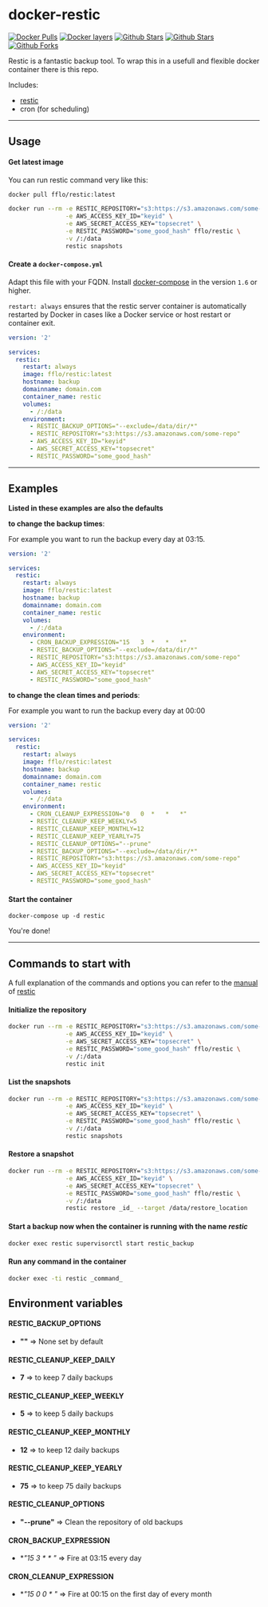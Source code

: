 # docker-restic

[![Docker Pulls](https://img.shields.io/docker/pulls/fflo/docker-restic.svg)](https://hub.docker.com/r/fflo/restic/) [![Docker layers](https://images.microbadger.com/badges/image/fflo/docker-restic.svg)](https://microbadger.com/images/fflo/restic) [![Github Stars](https://img.shields.io/github/stars/fflo/docker-restic.svg?label=github%20%E2%98%85)](https://github.com/fflo/docker-restic/) [![Github Stars](https://img.shields.io/github/contributors/fflo/docker-restic.svg)](https://github.com/fflo/docker-restic/) [![Github Forks](https://img.shields.io/github/forks/fflo/docker-restic.svg?label=github%20forks)](https://github.com/fflo/docker-restic/)

Restic is a fantastic backup tool. To wrap this in a usefull and flexible docker container there is this repo.

Includes:

* [restic](https://github.com/restic/restic)
* cron (for scheduling)

----

## Usage

#### Get latest image
You can run restic command very like this:

```bash
docker pull fflo/restic:latest
```

```bash
docker run --rm -e RESTIC_REPOSITORY="s3:https://s3.amazonaws.com/some-repo" \
                -e AWS_ACCESS_KEY_ID="keyid" \
                -e AWS_SECRET_ACCESS_KEY="topsecret" \
                -e RESTIC_PASSWORD="some_good_hash" fflo/restic \
                -v /:/data
                restic snapshots
```


#### Create a `docker-compose.yml`

Adapt this file with your FQDN. Install [docker-compose](https://docs.docker.com/compose/) in the version `1.6` or higher.

`restart: always` ensures that the restic server container is automatically restarted by Docker in cases like a Docker service or host restart or container exit.

```yaml
version: '2'

services:
  restic:
    restart: always
    image: fflo/restic:latest
    hostname: backup
    domainname: domain.com
    container_name: restic
    volumes:
      - /:/data
    environment:
      - RESTIC_BACKUP_OPTIONS="--exclude=/data/dir/*"
      - RESTIC_REPOSITORY="s3:https://s3.amazonaws.com/some-repo"
      - AWS_ACCESS_KEY_ID="keyid"
      - AWS_SECRET_ACCESS_KEY="topsecret"
      - RESTIC_PASSWORD="some_good_hash"
```

----

## Examples

__Listed in these examples are also the defaults__

__to change the backup times__:

For example you want to run the backup every day at 03:15.

```yaml
version: '2'

services:
  restic:
    restart: always
    image: fflo/restic:latest
    hostname: backup
    domainname: domain.com
    container_name: restic
    volumes:
      - /:/data
    environment:
      - CRON_BACKUP_EXPRESSION="15   3  *   *   *"
      - RESTIC_BACKUP_OPTIONS="--exclude=/data/dir/*"
      - RESTIC_REPOSITORY="s3:https://s3.amazonaws.com/some-repo"
      - AWS_ACCESS_KEY_ID="keyid"
      - AWS_SECRET_ACCESS_KEY="topsecret"
      - RESTIC_PASSWORD="some_good_hash"
```


__to change the clean times and periods__:

For example you want to run the backup every day at 00:00

```yaml
version: '2'

services:
  restic:
    restart: always
    image: fflo/restic:latest
    hostname: backup
    domainname: domain.com
    container_name: restic
    volumes:
      - /:/data
    environment:
      - CRON_CLEANUP_EXPRESSION="0   0  *   *   *"
      - RESTIC_CLEANUP_KEEP_WEEKLY=5
      - RESTIC_CLEANUP_KEEP_MONTHLY=12
      - RESTIC_CLEANUP_KEEP_YEARLY=75
      - RESTIC_CLEANUP_OPTIONS="--prune"
      - RESTIC_BACKUP_OPTIONS="--exclude=/data/dir/*"
      - RESTIC_REPOSITORY="s3:https://s3.amazonaws.com/some-repo"
      - AWS_ACCESS_KEY_ID="keyid"
      - AWS_SECRET_ACCESS_KEY="topsecret"
      - RESTIC_PASSWORD="some_good_hash"
```

#### Start the container

    docker-compose up -d restic

You're done!

----

## Commands to start with

A full explanation of the commands and options you can refer to the [manual](https://restic.readthedocs.io/en/stable/index.html) of [restic](https://github.com/restic/restic)

#### Initialize the repository

```bash
docker run --rm -e RESTIC_REPOSITORY="s3:https://s3.amazonaws.com/some-repo" \
                -e AWS_ACCESS_KEY_ID="keyid" \
                -e AWS_SECRET_ACCESS_KEY="topsecret" \
                -e RESTIC_PASSWORD="some_good_hash" fflo/restic \
                -v /:/data
                restic init
```


#### List the snapshots

```bash
docker run --rm -e RESTIC_REPOSITORY="s3:https://s3.amazonaws.com/some-repo" \
                -e AWS_ACCESS_KEY_ID="keyid" \
                -e AWS_SECRET_ACCESS_KEY="topsecret" \
                -e RESTIC_PASSWORD="some_good_hash" fflo/restic \
                -v /:/data
                restic snapshots
```



#### Restore a snapshot

```bash
docker run --rm -e RESTIC_REPOSITORY="s3:https://s3.amazonaws.com/some-repo" \
                -e AWS_ACCESS_KEY_ID="keyid" \
                -e AWS_SECRET_ACCESS_KEY="topsecret" \
                -e RESTIC_PASSWORD="some_good_hash" fflo/restic \
                -v /:/data
                restic restore _id_ --target /data/restore_location
```

#### Start a backup now when the container is running with the name _restic_

```bash
docker exec restic supervisorctl start restic_backup
```

#### Run any command in the container

```bash
docker exec -ti restic _command_
```



## Environment variables

#### RESTIC_BACKUP_OPTIONS

  - **""** => None set by default

#### RESTIC_CLEANUP_KEEP_DAILY

  - **7** => to keep 7 daily backups

#### RESTIC_CLEANUP_KEEP_WEEKLY

  - **5** => to keep 5 daily backups

#### RESTIC_CLEANUP_KEEP_MONTHLY

  - **12** => to keep 12 daily backups

#### RESTIC_CLEANUP_KEEP_YEARLY

  - **75** => to keep 75 daily backups

#### RESTIC_CLEANUP_OPTIONS

  - **"--prune"** => Clean the repository of old backups

#### CRON_BACKUP_EXPRESSION

  - **"15   3  *   *   *"** => Fire at 03:15 every day

#### CRON_CLEANUP_EXPRESSION

  - **"15  0  0   *   *"** => Fire at 00:15 on the first day of every month
